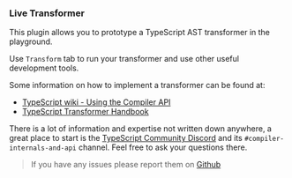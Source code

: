 
### Live Transformer
This plugin allows you to prototype a TypeScript AST transformer in the playground.

Use `Transform` tab to run your transformer and use other useful development tools.

<p data-ref="insert-template-button"></p>

Some information on how to implement a transformer can be found at:
- [TypeScript wiki - Using the Compiler API](https://github.com/Microsoft/TypeScript/wiki/Using-the-Compiler-API)
- [TypeScript Transformer Handbook](https://github.com/madou/typescript-transformer-handbook)

There is a lot of information and expertise not written down anywhere, a great place to start is the [TypeScript Community Discord](https://discord.gg/typescript) and its `#compiler-internals-and-api` channel. Feel free to ask your questions there.

> If you have any issues please report them on [Github](https://github.com/kevinramharak/playground-live-transformer/issues)

